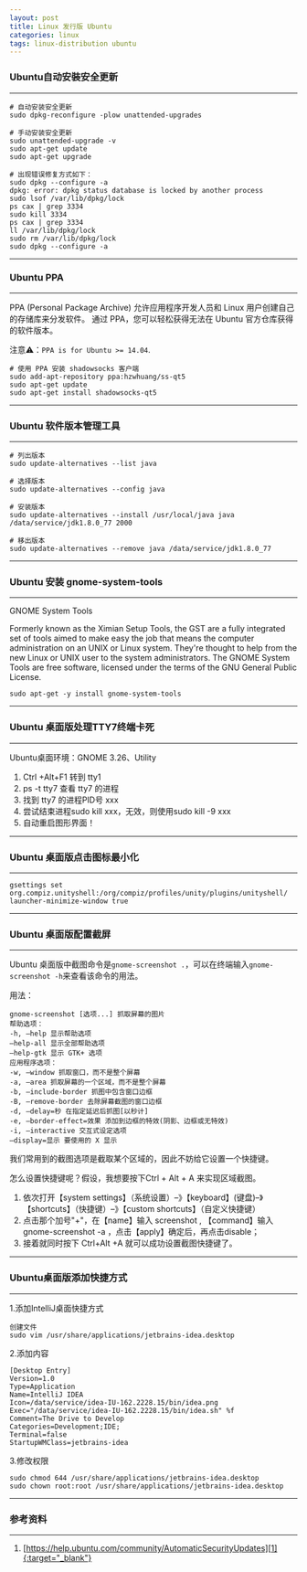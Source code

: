 ```yaml
---
layout: post
title: Linux 发行版 Ubuntu
categories: linux
tags: linux-distribution ubuntu
---
```


### Ubuntu自动安裝安全更新

---

```shell
# 自动安装安全更新
sudo dpkg-reconfigure -plow unattended-upgrades

# 手动安装安全更新
sudo unattended-upgrade -v
sudo apt-get update
sudo apt-get upgrade

# 出现错误修复方式如下：
sudo dpkg --configure -a
dpkg: error: dpkg status database is locked by another process
sudo lsof /var/lib/dpkg/lock
ps cax | grep 3334
sudo kill 3334
ps cax | grep 3334
ll /var/lib/dpkg/lock
sudo rm /var/lib/dpkg/lock
sudo dpkg --configure -a
```

---

### Ubuntu PPA

---

PPA (Personal Package Archive) 允许应用程序开发人员和 Linux 用户创建自己的存储库来分发软件。 通过 PPA，您可以轻松获得无法在 Ubuntu 官方仓库获得的软件版本。

注意⚠️：`PPA is for Ubuntu >= 14.04`.

```shell
# 使用 PPA 安装 shadowsocks 客户端
sudo add-apt-repository ppa:hzwhuang/ss-qt5
sudo apt-get update
sudo apt-get install shadowsocks-qt5
```

---

### Ubuntu 软件版本管理工具

---

```shell
# 列出版本
sudo update-alternatives --list java

# 选择版本
sudo update-alternatives --config java

# 安装版本
sudo update-alternatives --install /usr/local/java java /data/service/jdk1.8.0_77 2000

# 移出版本
sudo update-alternatives --remove java /data/service/jdk1.8.0_77
```

---

### Ubuntu 安装 gnome-system-tools

---

GNOME System Tools

Formerly known as the Ximian Setup Tools, the GST are a fully integrated set of tools aimed to make easy the job that means the computer administration on an UNIX or Linux system. They're thought to help from the new Linux or UNIX user to the system administrators. The GNOME System Tools are free software, licensed under the terms of the GNU General Public License.

```shell
sudo apt-get -y install gnome-system-tools
```

---

### Ubuntu 桌面版处理TTY7终端卡死

---

Ubuntu桌面环境：GNOME 3.26、Utility

1. Ctrl +Alt+F1  转到 tty1
2. ps -t tty7  查看 tty7 的进程
3. 找到 tty7 的进程PID号  xxx
4. 尝试结束进程sudo kill xxx，无效，则使用sudo kill -9 xxx
5. 自动重启图形界面！

---

### Ubuntu 桌面版点击图标最小化

---

```shell
gsettings set org.compiz.unityshell:/org/compiz/profiles/unity/plugins/unityshell/ launcher-minimize-window true
```

---

### Ubuntu 桌面版配置截屏

---

Ubuntu 桌面版中截图命令是`gnome-screenshot .`，可以在终端输入`gnome-screenshot -h`来查看该命令的用法。

用法：

```shell
gnome-screenshot [选项...] 抓取屏幕的图片
帮助选项：
-h, –help 显示帮助选项
–help-all 显示全部帮助选项
–help-gtk 显示 GTK+ 选项
应用程序选项：
-w, –window 抓取窗口，而不是整个屏幕
-a, –area 抓取屏幕的一个区域，而不是整个屏幕
-b, –include-border 抓图中包含窗口边框
-B, –remove-border 去除屏幕截图的窗口边框
-d, –delay=秒 在指定延迟后抓图[以秒计]
-e, –border-effect=效果 添加到边框的特效(阴影、边框或无特效)
-i, –interactive 交互式设定选项
–display=显示 要使用的 X 显示
```

我们常用到的截图选项是截取某个区域的，因此不妨给它设置一个快捷键。

怎么设置快捷键呢？假设，我想要按下Ctrl + Alt + A 来实现区域截图。

1. 依次打开【system settings】（系统设置）–》【keyboard】(键盘)–》【shortcuts】（快捷键）–》【custom shortcuts】（自定义快捷键）
2. 点击那个加号"+"，在【name】输入 screenshot , 【command】输入 gnome-screenshot -a ，点击【apply】确定后，再点击disable；
3. 接着就同时按下 Ctrl+Alt +A 就可以成功设置截图快捷键了。

---

### Ubuntu桌面版添加快捷方式

---

1.添加IntelliJ桌面快捷方式

```shell
创建文件
sudo vim /usr/share/applications/jetbrains-idea.desktop
```

2.添加内容

```shell
[Desktop Entry]
Version=1.0
Type=Application
Name=IntelliJ IDEA
Icon=/data/service/idea-IU-162.2228.15/bin/idea.png
Exec="/data/service/idea-IU-162.2228.15/bin/idea.sh" %f
Comment=The Drive to Develop
Categories=Development;IDE;
Terminal=false
StartupWMClass=jetbrains-idea
```

3.修改权限

```shell
sudo chmod 644 /usr/share/applications/jetbrains-idea.desktop
sudo chown root:root /usr/share/applications/jetbrains-idea.desktop
```

---

### 参考资料

---

1. [https://help.ubuntu.com/community/AutomaticSecurityUpdates][1]{:target="_blank"}

[1]:https://help.ubuntu.com/community/AutomaticSecurityUpdates